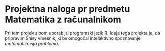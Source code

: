 # Projektna naloga pr predmetu Matematika z računalnikom

Pri tem projektu bom uporabljal programski jezik R. 
Ideja tega projekta je, da pripravim Shiny vmesnik, ki bo omogočal interaktivno spoznavanje *matematičnega problema*.

